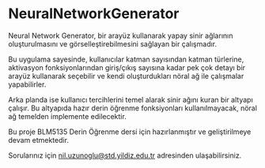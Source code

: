 # NeuralNetworkGenerator

Neural Network Generator, bir arayüz kullanarak yapay sinir ağlarının oluşturulmasını ve görselleştirebilmesini sağlayan bir çalışmadır.

Bu uygulama sayesinde, kullanıcılar katman sayısından katman türlerine, aktivasyon fonksiyonlarından giriş/çıkış sayısına kadar pek çok detayı bir arayüz kullanarak seçebilir ve kendi oluşturdukları nöral ağ ile çalışmalar yapabilirler.

Arka planda ise kullanıcı tercihlerini temel alarak sinir ağını kuran bir altyapı çalışır. Bu altyapıda hazır derin öğrenme fonksiyonları kullanılmayacak, nöral ağ temelden implemente edilecektir.

Bu proje BLM5135 Derin Öğrenme dersi için hazırlanmıştır ve geliştirilmeye devam etmektedir.

Sorularınız için nil.uzunoglu@std.yildiz.edu.tr adresinden ulaşabilirsiniz.